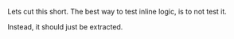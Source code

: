 Lets cut this short. The best way to test inline logic, is to not test it. 

Instead, it should just be extracted.
